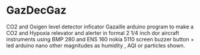 # GazDecGaz
 CO2 and Oxigen level detector inficator Gazaille
 arduino program to make a CO2 and Hypoxia relevator and alerter in formal 2 1/4 inch dor aircraft instruments
 using BMP 280 and ENS 160
 nokia 5110 screen
 buzzer button + led
 arduino nano 
 other magnitudes as humidity , AQI or particles shown.

